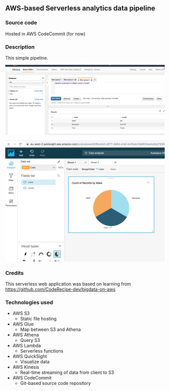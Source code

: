 ## AWS-based Serverless analytics data pipeline

### Source code
Hosted in AWS CodeCommit (for now)

### Description
This simple pipeline.

![AWS Athena UI query, 10%](athena.png "Athena UI")

![AWS QuickSight dashboard, 10%](cars.png "Cars dashboard")

### Credits
This serverless web application was based on learning from  https://github.com/CodeRecipe-dev/bigdata-on-aws 

### Technologies used
- AWS S3
    - Static file hosting
- AWS Glue
    - Map between S3 and Athena
- AWS Athena
    - Query S3
- AWS Lambda
    - Serverless functions
- AWS QuickSight 
    - Visualize data
- AWS Kinesis
    - Real-time streaming of data from client to S3 
- AWS CodeCommit
    - Git-based source code repository
